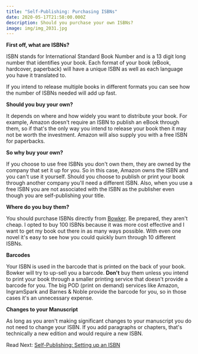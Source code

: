 ```yaml
---
title: "Self-Publishing: Purchasing ISBNs"
date: 2020-05-17T21:58:00.000Z
description: Should you purchase your own ISBNs?
image: img/img_2031.jpg
---
```

**First off, what are ISBNs?**

ISBN stands for International Standard Book Number and is a 13 digit long number that identifies your book. Each format of your book (eBook, hardcover, paperback) will have a unique ISBN as well as each language you have it translated to. 

If you intend to release multiple books in different formats you can see how the number of ISBNs needed will add up fast.

**Should you buy your own?**

It depends on where and how widely you want to distribute your book. For example, Amazon doesn't require an ISBN to publish an eBook through them, so if that's the only way you intend to release your book then it may not be worth the investment. Amazon will also supply you with a free ISBN for paperbacks.

**So why buy your own?**

If you choose to use free ISBNs you don't own them, they are owned by the company that set it up for you. So in this case, Amazon owns the ISBN and you can't use it yourself. Should you choose to publish or print your book through another company you'll need a different ISBN. Also, when you use a free ISBN you are not associated with the ISBN as the publisher even though you are self-publishing your title.

**Where do you buy them?**

You should purchase ISBNs directly from [Bowker](https://www.myidentifiers.com/identify-protect-your-book/isbn/buy-isbn). Be prepared, they aren't cheap. I opted to buy 100 ISBNs because it was more cost effective and I want to get my book out there in as many ways possible. With even one novel it's easy to see how you could quickly burn through 10 different ISBNs.

**Barcodes**

Your ISBN is used in the barcode that is printed on the back of your book. Bowker will try to up-sell you a barcode. **Don't** buy them unless you intend to print your book through a smaller printing service that doesn't provide a barcode for you. The big POD (print on demand) services like Amazon, IngramSpark and Barnes & Noble provide the barcode for you, so in those cases it's an unnecessary expense.

**Changes to your Manuscript**

As long as you aren't making significant changes to your manuscript you do not need to change your ISBN. If you add paragraphs or chapters, that's technically a new edition and would require a new ISBN.

Read Next: [Self-Publishing: Setting up an ISBN](/post/self-publishing-setting-up-an-isbn)